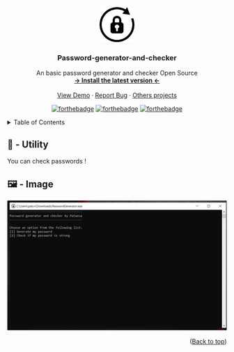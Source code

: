 <div id="top"></div>
<div align="center">
  <a href="https://github.com/Pataxsa/Password-generator-and-checker/">
    <img src="https://raw.githubusercontent.com/Pataxsa/Password-generator-and-checker/main/PasswordGenerator/icon.png" alt="Logo" width="80" height="80">
  </a>

  <h3 align="center">Password-generator-and-checker</h3>

  <p align="center">
    An basic password generator and checker Open Source
    <br />
    <a href="https://github.com/Pataxsa/Password-generator-and-checker/releases/latest"><strong>-> Install the latest version <-</strong></a>
    <br />
    <br />
    <a href="https://github.com/othneildrew/Best-README-Template">View Demo</a>
    ·
    <a href="https://github.com/Pataxsa/Password-generator-and-checker/issues">Report Bug</a>
    ·
    <a href="https://github.com/Pataxsa?tab=repositories">Others projects</a>
  </p>
</div>
<div align="center">
  
  [![forthebadge](https://forthebadge.com/images/badges/made-with-c-sharp.svg)](https://github.com/Pataxsa/Password-generator-and-checker)
  [![forthebadge](https://forthebadge.com/images/badges/built-with-love.svg)](https://github.com/Pataxsa/Password-generator-and-checker)
  [![forthebadge](https://forthebadge.com/images/badges/open-source.svg)](https://github.com/Pataxsa/Password-generator-and-checker)
  
</div>

<details>
  <summary>Table of Contents</summary>
  <ol>
    <li>
      <a href="#utility">Utility</a>
    </li>
    <li>
      <a href="#image">Image</a>
    </li>
  </ol>
</details>

<h2 id="utility">🔨 - Utility</h2>
<p>You can check passwords !</p>

<h2 id="image">🖼️ - Image</h2>

[<img src="https://raw.githubusercontent.com/Pataxsa/Password-generator-and-checker/main/Image.PNG" alt="Image" width="600">](https://github.com/Pataxsa/Password-generator-and-checker/releases/latest)

<p align="right">(<a href="#top">Back to top</a>)</p>

